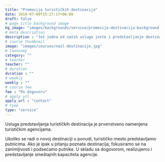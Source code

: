 ```yaml
---
title: "Promocija turističkih destinacija"
date: 2019-07-09T15:27:17+06:00
draft: false
# page title background image
bg_image: "images/backgrounds/service/promocija-destinacija-background.jpg"
# meta description
description : "Još jedna od naših usluga jeste i predstavljanje destinacije."
# course thumbnail
image: "images/courses/nasl-destinacije.jpg"
# taxonomy
category: ""
# teacher
teacher: ""
# duration
duration : ""
# weekly
weekly : ""
# course fee
fee : "Po dogovoru"
# apply url
apply_url : "contact"
# type
type: "service"
---
```


Usluga predstavljanja turističkih destinacija je prvenstveno namenjena turističkim agencijama.

Ukoliko se radi o novoj destinaciji u ponudi, turističko mesto predstavljamo putnicima. Ako je ipak u pitanju poznata destinacija, fokusiramo se na zanimljivosti i podsećamo putnike. U skladu sa dogovorom, realizujemo i predstavljanje smeštajnih kapaciteta agencije.
